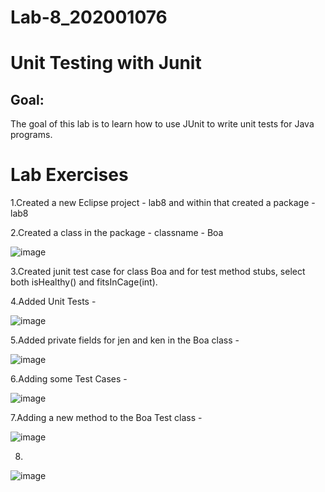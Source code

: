 # Lab-8_202001076
# Unit Testing with Junit
## Goal:
   The goal of this lab is to learn how to use JUnit to write unit tests for Java programs.
# Lab Exercises

   1.Created a new Eclipse project - lab8 and within that created a package - lab8
   
   2.Created a class in the package - classname - Boa
   
  ![image](https://user-images.githubusercontent.com/123475855/233028796-a23d91d3-19c9-4b96-8b1b-01244035dee2.png)
  
  3.Created junit test case for class Boa and for test method stubs, select both isHealthy() and fitsInCage(int).
  
  4.Added Unit Tests -
  
  ![image](https://user-images.githubusercontent.com/123475855/233036546-401ab7ca-71d8-4b19-b4fe-531b56e5b0cb.png)
  
  5.Added private fields for jen and ken in the Boa class -
  
  ![image](https://user-images.githubusercontent.com/123475855/233036784-398aa388-31ea-4264-8bb5-3bb9b8eb7688.png)

  6.Adding some Test Cases -
  
  ![image](https://user-images.githubusercontent.com/123475855/233040349-57cf9a45-931b-4c99-b2c7-a5ad26701cbb.png)

  
  7.Adding a new method to the Boa Test class -
  
  ![image](https://user-images.githubusercontent.com/123475855/233040188-c11818ac-f1ba-483a-bcaa-1a7152fd3206.png)
  
  8.
  
  ![image](https://user-images.githubusercontent.com/123475855/233041066-c5b6039f-eb52-497c-98e9-3f414bcb0acc.png)




  


 
